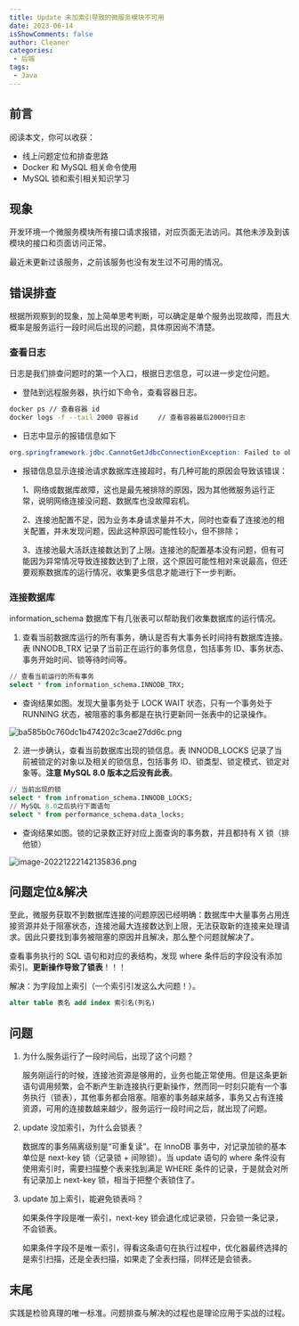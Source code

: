 ```yaml
---
title: Update 未加索引导致的微服务模块不可用
date: 2023-06-14
isShowComments: false
author: Cleaner
categories: 
 - 后端
tags: 
 - Java
---
```


## 前言

阅读本文，你可以收获：

* 线上问题定位和排查思路
* Docker 和 MySQL 相关命令使用
* MySQL 锁和索引相关知识学习

## 现象

开发环境一个微服务模块所有接口请求报错，对应页面无法访问。其他未涉及到该模块的接口和页面访问正常。

最近未更新过该服务，之前该服务也没有发生过不可用的情况。

## 错误排查

根据所观察到的现象，加上简单思考判断，可以确定是单个服务出现故障，而且大概率是服务运行一段时间后出现的问题，具体原因尚不清楚。

### 查看日志

日志是我们排查问题时的第一个入口，根据日志信息，可以进一步定位问题。

* 登陆到远程服务器，执行如下命令，查看容器日志。

~~~sh
docker ps // 查看容器 id
docker logs -f --tail 2000 容器id		// 查看容器最后2000行日志
~~~

* 日志中显示的报错信息如下

```java
org.springframework.jdbc.CannotGetJdbcConnectionException: Failed to obtain JDBC Connection; nested exception is java.sql.SQLTransientConnectionException: HikariPool-1 - Connection is not available, request timed out after 30000ms.
```

* 报错信息显示连接池请求数据库连接超时，有几种可能的原因会导致该错误：

  1、网络或数据库故障，这也是最先被排除的原因，因为其他微服务运行正常，说明网络连接没问题、数据库也没故障宕机。

  2、连接池配置不足，因为业务本身请求量并不大，同时也查看了连接池的相关配置，并未发现问题，因此这种原因可能性较小，但不排除；

  3、连接池最大活跃连接数达到了上限。连接池的配置基本没有问题，但有可能因为异常情况导致连接数达到了上限，这个原因可能性相对来说最高，但还要观察数据库的运行情况，收集更多信息才能进行下一步判断。

### 连接数据库

information_schema 数据库下有几张表可以帮助我们收集数据库的运行情况。

1. 查看当前数据库运行的所有事务，确认是否有大事务长时间持有数据库连接。表 INNODB_TRX 记录了当前正在运行的事务信息，包括事务 ID、事务状态、事务开始时间、锁等待时间等。

~~~sql
// 查看当前运行的所有事务
select * from information_schema.INNODB_TRX;
~~~

* 查询结果如图。发现大量事务处于 LOCK WAIT 状态，只有一个事务处于 RUNNING 状态，被阻塞的事务都是在执行更新同一张表中的记录操作。

![ba585b0c760dc1b474202c3cae27dd6c.png](https://p3-juejin.byteimg.com/tos-cn-i-k3u1fbpfcp/09c268b6a7164b628a9b1d7d658ddf64~tplv-k3u1fbpfcp-zoom-1.image)

2. 进一步确认，查看当前数据库出现的锁信息。表 INNODB_LOCKS 记录了当前被锁定的对象以及相关的锁信息，包括事务 ID、锁类型、锁定模式、锁定对象等。**注意 MySQL 8.0 版本之后没有此表**。

~~~sql
// 当前出现的锁
select * from infromation_schema.INNODB_LOCKS;
// MySQL 8.0之后执行下面语句
select * from performance_schema.data_locks;
~~~

* 查询结果如图。锁的记录数正好对应上面查询的事务数，并且都持有 X 锁（排他锁）

![image-20221222142135836.png](https://p3-juejin.byteimg.com/tos-cn-i-k3u1fbpfcp/a66b16be038e489eb858d69cdb297be5~tplv-k3u1fbpfcp-zoom-1.image)

## 问题定位&解决

至此，微服务获取不到数据库连接的问题原因已经明确：数据库中大量事务占用连接资源并处于阻塞状态，连接池最大连接数达到上限，无法获取新的连接来处理请求。因此只要找到事务被阻塞的原因并且解决，那么整个问题就解决了。

查看事务执行的 SQL 语句和对应的表结构，发现 where 条件后的字段没有添加索引。**更新操作导致了锁表**！！！

解决：为字段加上索引（一个索引引发这么大问题！）。

```sql
alter table 表名 add index 索引名(列名)
```

## 问题

1. 为什么服务运行了一段时间后，出现了这个问题？

   服务刚运行的时候，连接池资源是够用的，业务也能正常使用。但是这条更新语句调用频繁，会不断产生新连接执行更新操作，然而同一时刻只能有一个事务执行（锁表），其他事务都会阻塞。阻塞的事务越来越多，事务又占有连接资源，可用的连接数越来越少，服务运行一段时间之后，就出现了问题。

2. update 没加索引，为什么会锁表？

   数据库的事务隔离级别是“可重复读”。在 InnoDB 事务中，对记录加锁的基本单位是 next-key 锁（记录锁 + 间隙锁）。当 update 语句的 where 条件没有使用索引时，需要扫描整个表来找到满足 WHERE 条件的记录，于是就会对所有记录加上 next-key 锁，相当于把整个表锁住了。

3. update 加上索引，能避免锁表吗？

   如果条件字段是唯一索引，next-key 锁会退化成记录锁，只会锁一条记录，不会锁表。

   如果条件字段不是唯一索引，得看这条语句在执行过程中，优化器最终选择的是索引扫描，还是全表扫描，如果走了全表扫描，同样还是会锁表。

## 末尾

实践是检验真理的唯一标准。问题排查与解决的过程也是理论应用于实战的过程。
